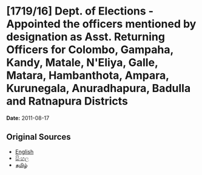 # [1719/16] Dept. of Elections - Appointed the officers mentioned by designation as Asst. Returning Officers for Colombo, Gampaha, Kandy, Matale, N'Eliya, Galle, Matara, Hambanthota, Ampara, Kurunegala, Anuradhapura, Badulla and Ratnapura Districts

**Date:** 2011-08-17

## Original Sources

- [English](https://documents.gov.lk/view/extra-gazettes/2011/8/1719-16_E.pdf)
- [සිංහල](https://documents.gov.lk/view/extra-gazettes/2011/8/1719-16_S.pdf)
- [தமிழ்](https://documents.gov.lk/view/extra-gazettes/2011/8/1719-16_T.pdf)
